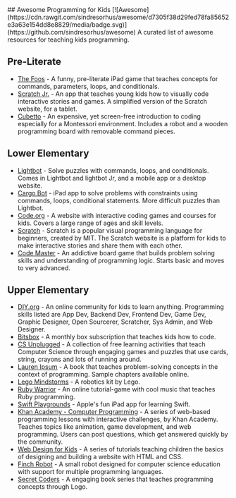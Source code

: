 <div class="github-widget" data-repo="HollyAdele/awesome-programming-for-kids"></div>
<script async src="https://pagead2.googlesyndication.com/pagead/js/adsbygoogle.js"></script><ins class="adsbygoogle" style="display:block" data-ad-client="ca-pub-6890694312814945" data-ad-slot="5473692530" data-ad-format="auto"  data-full-width-responsive="true"></ins><script>(adsbygoogle = window.adsbygoogle || []).push({});</script>
## Awesome Programming for Kids [![Awesome](https://cdn.rawgit.com/sindresorhus/awesome/d7305f38d29fed78fa85652e3a63e154dd8e8829/media/badge.svg)](https://github.com/sindresorhus/awesome)
A curated list of awesome resources for teaching kids programming. 


## Pre-Literate
* [The Foos](https://itunes.apple.com/app/id923441570) - A funny, pre-literate iPad game that teaches concepts for commands, parameters, loops, and conditionals. 
* [Scratch Jr.](https://www.scratchjr.org/) - An app that teaches young kids how to visually code interactive stories and games. A simplified version of the Scratch website, for a tablet. 
* [Cubetto](https://www.primotoys.com/) - An expensive, yet screen-free introduction to coding especially for a Montessori environment. Includes a robot and a wooden programming board with removable command pieces. 

## Lower Elementary 
* [Lightbot](https://lightbot.com/) - Solve puzzles with commands, loops, and conditionals. Comes in Lightbot and lightbot Jr, and a mobile app or a desktop website. 
* [Cargo Bot](https://itunes.apple.com/us/app/cargo-bot/id519690804?mt=8) - iPad app to solve problems with constraints using commands, loops, conditional statements. More difficult puzzles than Lightbot.
* [Code.org](https://studio.code.org/) - A website with interactive coding games and courses for kids. Covers a large range of ages and skill levels.
* [Scratch](https://scratch.mit.edu/) - Scratch is a popular visual programming language for beginners, created by MIT. The Scratch website is a platform for kids to make interactive stories and share them with each other.
* [Code Master](https://www.thinkfun.com/products/code-master/) - An addictive board game that builds problem solving skills and understanding of programming logic. Starts basic and moves to very advanced. 

## Upper Elementary
* [DIY.org](https://diy.org/skills) - An online community for kids to learn anything.  Programming skills listed are App Dev, Backend Dev, Frontend Dev, Game Dev, Graphic Designer, Open Sourcerer, Scratcher, Sys Admin, and Web Designer. 
* [Bitsbox](https://bitsbox.com/) - A monthly box subscription that teaches kids how to code.
* [CS Unplugged](http://csunplugged.org/) - A collection of free learning activities that teach Computer Science through engaging games and puzzles that use cards, string, crayons and lots of running around.
* [Lauren Ipsum](http://laurenipsum.org/) - A book that teaches problem-solving concepts in the context of programming.  Sample chapters available online.
* [Lego Mindstorms](http://www.lego.com/en-us/mindstorms/?domainredir=mindstorms.lego.com) - A robotics kit by Lego.
* [Ruby Warrior](https://www.bloc.io/ruby-warrior#/) - An online tutorial-game with cool music that teaches Ruby programming.
* [Swift Playgrounds](http://www.apple.com/swift/playgrounds/) - Apple's fun iPad app for learning Swift. 
* [Khan Academy - Computer Programming](https://www.khanacademy.org/computing/computer-programming) - A series of web-based programming lessons with interactive challenges, by Khan Academy. Teaches topics like animation, game development, and web programming.  Users can post questions, which get answered quickly by the community.  
* [Web Design for Kids](https://webdesign.tutsplus.com/series/web-design-for-kids--cms-823) - A series of tutorials teaching children the basics of designing and building a website with HTML and CSS.
* [Finch Robot](https://www.finchrobot.com/) - A small robot designed for computer science education with support for multiple programming languages.
* [Secret Coders](http://www.secret-coders.com/buy-the-books/) - A engaging book series that teaches programming concepts through Logo. 